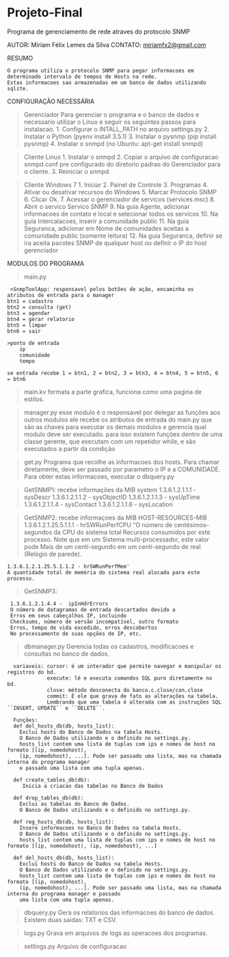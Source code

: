 # Projeto-Final
Programa de gerenciamento de rede atraves do protocolo SNMP

AUTOR: Míriam Félix Lemes da Silva
CONTATO: miriamfx2@gmail.com


RESUMO

	O programa utiliza o protocolo SNMP para pegar informacoes em determinado intervalo de tempos de Hosts na rede.
	Estas informacoes sao armazenadas em um banco de dados utilizando sqlite.

CONFIGURAÇÃO NECESSÁRIA
> Gerenciador
	Para gerenciar o programa e o banco de dados e necessario utilizar o Linux e seguir os seguintes passos para instalacao.
	1. Configurar o INTALL_PATH no arquivo settings.py
	2. Instalar o Python (pyenv install 3.5.1)
	3. Instalar o pysnmp (pip install pysnmp)
	4. Instalar o snmpd (no Ubuntu: apt-get install snmpd)


> Cliente Linux
	1. Instalar o snmpd
	2. Copiar o arquivo de configuracao snmpd.conf pre configurado do diretorio padrao do Gerenciador para o cliente.
	3. Reiniciar o snmpd

> Cliente Windows 7
	1. Iniciar
	2. Painel de Controle
	3. Programas
	4. Ativar ou desativar recursos do Windows
	5. Marcar Protocolo SNMP
	6. Clicar Ok.
	7. Acessar o gerenciador de servicos (services.msc)
	8. Abrir o servico Servico SNMP
	9. Na guia Agente, adicionar informacoes de contato e local e selecionar todos os servicos
	10. Na guia Intercalacoes, inserir a comunidade public
	11. Na guia Seguranca, adicionar em Nome de comunidades aceitas a comunidade public (somente leitura)
	12. Na guia Seguranca, definir se ira aceita pacotes SNMP de qualquer host ou definir o IP do host gerenciador


MODULOS DO PROGRAMA
>main.py

     >SnmpToolApp: responsavel pelos botões de ação, encaminha os atributos de entrada para o manager
    btn1 = cadastro
    btn2 = consulta (get)
    btn3 = agendar
    btn4 = gerar relatorio
    btn5 = limpar
    btn6 = sair

    >ponto de entrada
        ip
        comunidade
        tempo

    se entrada recebe 1 = btn1, 2 = btn2, 3 = btn3, 4 = btn4, 5 = btn5, 6 = btn6

>main.kv
      formata a parte grafica, funciona como uma pagina de estilos.

> manager.py
	  esse modulo é o responsavel por delegar as funções aos outros modulos
	  ele recebe os atributos de entrada do main.py que são as chaves para executar os demais modulos e gerencia qual modulo deve
	  ser executado.
	  para isso existem funções dentro de uma classe gerente, que executam com um repetidor while, e são executados a partir da condição


> get.py
	  Programa que recolhe as informacoes dos hosts.
	  Para chamar diretamente, deve ser passado por parametro o IP e a COMUNIDADE. Para obter estas informacoes, executar o dbquery.py

 > GetSNMP1: recebe informações da MIB system
    1.3.6.1.2.1.1.1 - sysDescr
    1.3.6.1.2.1.1.2 - sysObjectID
    1.3.6.1.2.1.1.3 - sysUpTime
    1.3.6.1.2.1.1.4 - sysContact
    1.3.6.1.2.1.1.6 - sysLocation

 >GetSNMP2: recebe informaçoes da MIB HOST-RESOURCES-MIB
    1.3.6.1.2.1.25.5.1.1.1 - hrSWRunPerfCPU
    "O número de centésimos-segundos da CPU do sistema total
    Recursos consumidos por este processo. Note que em um
    Sistema multi-processador, este valor pode
    Mais de um centi-segundo em um centi-segundo de real
    (Relógio de parede).

    1.3.6.1.2.1.25.5.1.1.2 - hrSWRunPerfMem'
    A quantidade total de memória do sistema real alocada para este processo.

 >GetSNMP3:


     1.3.6.1.2.1.4.4 -  ipInHdrErrors
     O número de datagramas de entrada descartados devido a
     Erros em seus cabeçalhos IP, incluindo
     Checksums, número de versão incompatível, outro formato
     Erros, tempo de vida excedido, erros descobertos
     No processamento de suas opções de IP, etc.


> dbmanager.py
	  Gerencia todas os cadastros, modificacoes e consultas no banco de dados.

	  variaveis: cursor: é um interador que permite navegar e manipular os registros do bd.
                 execute: lê e executa comandos SQL puro diretamente no bd.
                 close: método desconecta do banco.c.close/con.close
                 commit: É ele que grava de fato as alterações na tabela.
                 Lembrando que uma tabela é alterada com as instruções SQL ``INSERT, UPDATE`` e ``DELETE``.

      Funções:
      def del_hosts_db(db, hosts_list):
        Exclui hosts do Banco de Dados na tabela Hosts.
        O Banco de Dados utilizando e o definido no settings.py.
        hosts_list contem uma lista de tuplas com ips e nomes de host no formato [(ip, nomedohost),
        (ip, nomedohost), ...]. Pode ser passado uma lista, mas na chamada interna do programa manager
        e passado uma lista com uma tupla apenas.

      def create_tables_db(db):
         Inicia a criacao das tabelas no Banco de Dados

      def drop_tables_db(db):
        Exclui as tabelas do Banco de Dados.
        O Banco de Dados utilizando e o definido no settings.py.

      def reg_hosts_db(db, hosts_list):
        Insere informacoes no Banco de Dados na tabela Hosts.
        O Banco de Dados utilizando e o definido no settings.py.
        hosts_list contem uma lista de tuplas com ips e nomes de host no formato [(ip, nomedohost), (ip, nomedohost), ...]

      def del_hosts_db(db, hosts_list):
        Exclui hosts do Banco de Dados na tabela Hosts.
        O Banco de Dados utilizando e o definido no settings.py.
        hosts_list contem uma lista de tuplas com ips e nomes de host no formato [(ip, nomedohost),
        (ip, nomedohost), ...]. Pode ser passado uma lista, mas na chamada interna do programa manager e passado
        uma lista com uma tupla apenas.


> dbquery.py
	  Gera os relatorios das informacoes do banco de dados. Existem duas saidas: TXT e CSV.

> logs.py
	  Grava em arquivos de logs as operacoes dos programas.

> settings.py
	  Arquivo de configuracao
